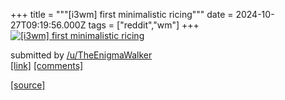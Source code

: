 +++
title = """[i3wm] first minimalistic ricing"""
date = 2024-10-27T09:19:56.000Z
tags = ["reddit","wm"]
+++
[![[i3wm] first minimalistic ricing](https://b.thumbs.redditmedia.com/_0Ndh4IVanesd9hhvXOC8fbepf6-ncx6AzPDoLGo3Yg.jpg "[i3wm] first minimalistic ricing")](https://www.reddit.com/r/unixporn/comments/1gd72qe/i3wm_first_minimalistic_ricing/)

submitted by [/u/TheEnigmaWalker](https://www.reddit.com/user/TheEnigmaWalker)  
[\[link\]](https://www.reddit.com/gallery/1gd72qe) [\[comments\]](https://www.reddit.com/r/unixporn/comments/1gd72qe/i3wm_first_minimalistic_ricing/)

[[source]](https://www.reddit.com/r/unixporn/comments/1gd72qe/i3wm_first_minimalistic_ricing/)
